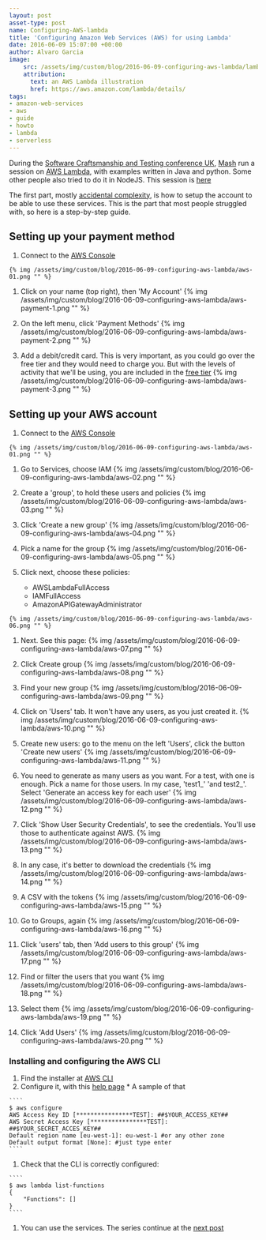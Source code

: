 ```yaml
---
layout: post
asset-type: post
name: Configuring-AWS-lambda 
title: 'Configuring Amazon Web Services (AWS) for using Lambda'
date: 2016-06-09 15:07:00 +00:00
author: Alvaro Garcia
image:
    src: /assets/img/custom/blog/2016-06-09-configuring-aws-lambda/lambda-logo.png
    attribution:
      text: an AWS Lambda illustration
      href: https://aws.amazon.com/lambda/details/
tags:
- amazon-web-services
- aws
- guide
- howto
- lambda
- serverless
---
```


During the  [Software Craftsmanship and Testing conference UK](http://socratesuk.org/index.html), [Mash][mash-twitter] run a session on [AWS Lambda][aws-lambda-info], with examples written in Java and python. Some other people also tried to do it in NodeJS. This session is [here][mash-post-1]

The first part, mostly [accidental complexity][no-silver-bullet-summary], is how to setup the account to be able to use these services. This is the part that most people struggled with, so here is a step-by-step guide.

## Setting up your payment method

  1. Connect to the [AWS Console][AWS Console]

    {% img /assets/img/custom/blog/2016-06-09-configuring-aws-lambda/aws-01.png "" %}

  1. Click on your name (top right), then 'My Account' 
    {% img /assets/img/custom/blog/2016-06-09-configuring-aws-lambda/aws-payment-1.png "" %}

  1.  On the left menu, click 'Payment Methods'
    {% img /assets/img/custom/blog/2016-06-09-configuring-aws-lambda/aws-payment-2.png "" %}

  1. Add a debit/credit card. This is very important, as you could go over the free tier and they would need to charge you. But with the levels of activity that we'll be using, you are included in the [free tier][lambda-pricing]
    {% img /assets/img/custom/blog/2016-06-09-configuring-aws-lambda/aws-payment-3.png "" %}

## Setting up your AWS account

  1. Connect to the [AWS Console][AWS Console]

    {% img /assets/img/custom/blog/2016-06-09-configuring-aws-lambda/aws-01.png "" %}

  1. Go to Services, choose IAM 
    {% img /assets/img/custom/blog/2016-06-09-configuring-aws-lambda/aws-02.png "" %}

  1. Create a 'group', to hold these users and policies
    {% img /assets/img/custom/blog/2016-06-09-configuring-aws-lambda/aws-03.png "" %}

  1. Click 'Create a new group'
    {% img /assets/img/custom/blog/2016-06-09-configuring-aws-lambda/aws-04.png "" %}

  1. Pick a name for the group
    {% img /assets/img/custom/blog/2016-06-09-configuring-aws-lambda/aws-05.png "" %}

  1. Click next, choose these policies:
     * AWSLambdaFullAccess
     * IAMFullAccess
     * AmazonAPIGatewayAdministrator

    {% img /assets/img/custom/blog/2016-06-09-configuring-aws-lambda/aws-06.png "" %}

  1. Next. See this page: 
    {% img /assets/img/custom/blog/2016-06-09-configuring-aws-lambda/aws-07.png "" %}

  1. Click Create group
    {% img /assets/img/custom/blog/2016-06-09-configuring-aws-lambda/aws-08.png "" %}

  1. Find your new group
    {% img /assets/img/custom/blog/2016-06-09-configuring-aws-lambda/aws-09.png "" %}

  1. Click on 'Users' tab. It won't have any users, as you just created it.
    {% img /assets/img/custom/blog/2016-06-09-configuring-aws-lambda/aws-10.png "" %}

  1. Create new users: go to the menu on the left 'Users', click the button 'Create new users'
    {% img /assets/img/custom/blog/2016-06-09-configuring-aws-lambda/aws-11.png "" %}

  1. You need to generate as many users as you want. For a test, with one is enough. Pick a name for those users. In my case, 'test1_' 'and test2_'. Select 'Generate an access key for each user' 
    {% img /assets/img/custom/blog/2016-06-09-configuring-aws-lambda/aws-12.png "" %}

  1. Click 'Show User Security Credentials', to see the credentials. You'll use those to authenticate against AWS. 
    {% img /assets/img/custom/blog/2016-06-09-configuring-aws-lambda/aws-13.png "" %}

  1. In any case, it's better to download the credentials
    {% img /assets/img/custom/blog/2016-06-09-configuring-aws-lambda/aws-14.png "" %}

  1. A CSV with the tokens
    {% img /assets/img/custom/blog/2016-06-09-configuring-aws-lambda/aws-15.png "" %}

  1. Go to Groups, again
    {% img /assets/img/custom/blog/2016-06-09-configuring-aws-lambda/aws-16.png "" %}

  1. Click 'users' tab, then 'Add users to this group'
    {% img /assets/img/custom/blog/2016-06-09-configuring-aws-lambda/aws-17.png "" %}

  1. Find or filter the users that you want
    {% img /assets/img/custom/blog/2016-06-09-configuring-aws-lambda/aws-18.png "" %}

  1. Select them
    {% img /assets/img/custom/blog/2016-06-09-configuring-aws-lambda/aws-19.png "" %}

  1. Click 'Add Users'
    {% img /assets/img/custom/blog/2016-06-09-configuring-aws-lambda/aws-20.png "" %}

### Installing and configuring the AWS CLI

   1. Find the installer at [AWS CLI][aws-cli-installation]
   1. Configure it, with this [help page][aws-cli-configuration]
     * A sample of that

    ````
    $ aws configure
    AWS Access Key ID [****************TEST]: ##$YOUR_ACCESS_KEY##
    AWS Secret Access Key [****************TEST]: ##$YOUR_SECRET_ACCES_KEY##
    Default region name [eu-west-1]: eu-west-1 #or any other zone
    Default output format [None]: #just type enter
    ````

   1. Check that the CLI is correctly configured:

    ````
    $ aws lambda list-functions
    {
        "Functions": []
    }
    ````

   1. You can use the services. The series continue at the [next post][mash-post-1] 

[AWS Console]: https://console.aws.amazon.com
[aws-cli-installation]: http://docs.aws.amazon.com/cli/latest/userguide/installing.html
[aws-cli-configuration]: http://docs.aws.amazon.com/cli/latest/userguide/cli-chap-getting-started.html
[mash-post-1]: /2016/05/11/aws-lambdas
[mash-twitter]: https://twitter.com/mashooq
[no-silver-bullet-summary]: https://en.wikipedia.org/wiki/No_Silver_Bullet#Summary
[aws-lambda-info]: https://aws.amazon.com/lambda/details/
[lambda-pricing]: https://aws.amazon.com/lambda/pricing/
